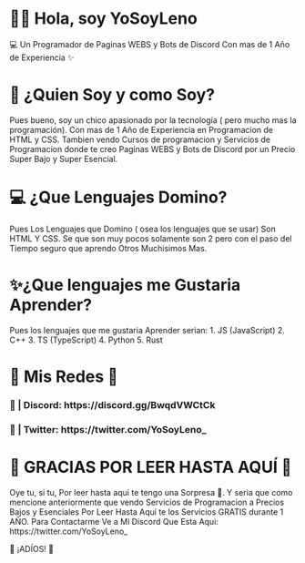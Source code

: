 <h1>👋🏼 Hola, soy YoSoyLeno</h1>

<p>💻 Un Programador de Paginas WEBS y Bots de Discord Con mas de 1 Año de Experiencia ✨</p>

<h1>📜 ¿Quien Soy y como Soy?</h1>

<p>Pues bueno, soy un chico apasionado por la tecnología ( pero mucho mas la programación). Con mas de 1 Año de Experiencia en Programacion de HTML y CSS. Tambien vendo Cursos de programacion y Servicios de Programacion donde te creo Paginas WEBS y Bots de Discord por un Precio Super Bajo y Super Esencial.</p>

<h1>💻 ¿Que Lenguajes Domino?</h1>

<p>Pues Los Lenguajes que Domino ( osea los lenguajes que se usar) Son HTML Y CSS. Se que son muy pocos solamente son 2 pero con el paso del Tiempo seguro que aprendo Otros Muchisimos Mas.</p>

<h1>✨¿Que lenguajes me Gustaria Aprender?</h1>

<p>Pues los lenguajes que me gustaria Aprender serian:
1. JS (JavaScript)
2. C++
3. TS (TypeScript)
4. Python
5. Rust</p>

<h1>💙 Mis Redes 💚</h1>

<h3>💙 | Discord: https://discord.gg/BwqdVWCtCk</h3>
<h3>💚 | Twitter: https://twitter.com/YoSoyLeno_</h3>

<h1>💖 GRACIAS POR LEER HASTA AQUÍ 💖</h1>

<p>Oye tu, si tu, Por leer hasta aqui te tengo una Sorpresa 🤯. Y seria que como mencione anteriormente que vendo Servicios de Programacion a Precios Bajos y Esenciales Por Leer Hasta Aqui te los Servicios GRATIS durante 1 AÑO. Para Contactarme Ve a Mi Discord Que Esta Aqui: https://twitter.com/YoSoyLeno_</p>

<p>💖 ¡ADÍOS! 💖</p>
